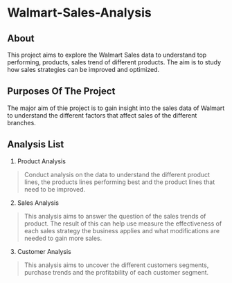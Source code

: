 # Walmart-Sales-Analysis
## About
This project aims to explore the Walmart Sales data to understand top performing, products, sales trend of different products. The aim is to study how sales strategies can be improved and optimized.

## Purposes Of The Project
The major aim of thie project is to gain insight into the sales data of Walmart to understand the different factors that affect sales of the different branches.

## Analysis List
1. Product Analysis
> Conduct analysis on the data to understand the different product lines, the products lines performing best and the product lines that need to be improved.

2. Sales Analysis
> This analysis aims to answer the question of the sales trends of product. The result of this can help use measure the effectiveness of each sales strategy the business applies and what modifications are needed to gain more sales.

3. Customer Analysis
> This analysis aims to uncover the different customers segments, purchase trends and the profitability of each customer segment.

